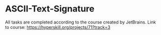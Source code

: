 # ASCII-Text-Signature

All tasks are completed according to the course created by JetBrains. Link to course: https://hyperskill.org/projects/71?track=3
